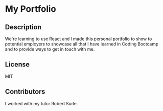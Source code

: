 # My Portfolio

## Description

We're learning to use React and I made this personal portfolio to show to potential employers to showcase all that I have learned in Coding Bootcamp and to provide ways to get in touch with me.

## License

MIT

## Contributors

I worked with my tutor Robert Kurle. 
